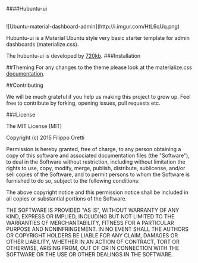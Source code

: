 ####Hubuntu-ui

<br>
![Ubuntu-material-dashboard-admin](http://i.imgur.com/HtL6qUq.png)

Hubuntu-ui is a Material Ubuntu style very basic starter template for admin dashboards (materialize.css).

The hubuntu-ui is developed by [720kb](http://720kb.net).
###Installation

##Theming
For any changes to the theme please look at the materialize.css [documentation](http://materializecss.com/).

##Contributing

We will be much grateful if you help us making this project to grow up.
Feel free to contribute by forking, opening issues, pull requests etc.

###License

The MIT License (MIT)

Copyright (c) 2015 Filippo Oretti

Permission is hereby granted, free of charge, to any person obtaining a copy of this software and associated documentation files (the "Software"), to deal in the Software without restriction, including without limitation the rights to use, copy, modify, merge, publish, distribute, sublicense, and/or sell copies of the Software, and to permit persons to whom the Software is furnished to do so, subject to the following conditions:

The above copyright notice and this permission notice shall be included in all copies or substantial portions of the Software.

THE SOFTWARE IS PROVIDED "AS IS", WITHOUT WARRANTY OF ANY KIND, EXPRESS OR IMPLIED, INCLUDING BUT NOT LIMITED TO THE WARRANTIES OF MERCHANTABILITY, FITNESS FOR A PARTICULAR PURPOSE AND NONINFRINGEMENT. IN NO EVENT SHALL THE AUTHORS OR COPYRIGHT HOLDERS BE LIABLE FOR ANY CLAIM, DAMAGES OR OTHER LIABILITY, WHETHER IN AN ACTION OF CONTRACT, TORT OR OTHERWISE, ARISING FROM, OUT OF OR IN CONNECTION WITH THE SOFTWARE OR THE USE OR OTHER DEALINGS IN THE SOFTWARE.
